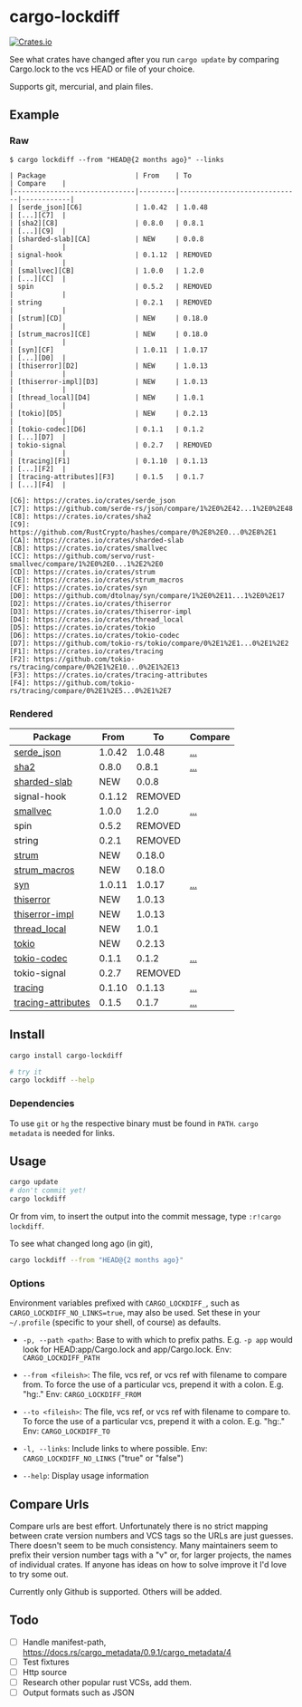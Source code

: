 cargo-lockdiff
==============

[![Crates.io](https://img.shields.io/crates/v/cargo-lockdiff)](https://crates.io/crates/cargo-lockdiff)

See what crates have changed after you run `cargo update` by comparing Cargo.lock to the vcs HEAD or file of your choice.

Supports git, mercurial, and plain files.

Example
-------

### Raw

```
$ cargo lockdiff --from "HEAD@{2 months ago}" --links

| Package                      | From    | To                           | Compare    |
|------------------------------|---------|------------------------------|------------|
| [serde_json][C6]             | 1.0.42  | 1.0.48                       | [...][C7]  |
| [sha2][C8]                   | 0.8.0   | 0.8.1                        | [...][C9]  |
| [sharded-slab][CA]           | NEW     | 0.0.8                        |            |
| signal-hook                  | 0.1.12  | REMOVED                      |            |
| [smallvec][CB]               | 1.0.0   | 1.2.0                        | [...][CC]  |
| spin                         | 0.5.2   | REMOVED                      |            |
| string                       | 0.2.1   | REMOVED                      |            |
| [strum][CD]                  | NEW     | 0.18.0                       |            |
| [strum_macros][CE]           | NEW     | 0.18.0                       |            |
| [syn][CF]                    | 1.0.11  | 1.0.17                       | [...][D0]  |
| [thiserror][D2]              | NEW     | 1.0.13                       |            |
| [thiserror-impl][D3]         | NEW     | 1.0.13                       |            |
| [thread_local][D4]           | NEW     | 1.0.1                        |            |
| [tokio][D5]                  | NEW     | 0.2.13                       |            |
| [tokio-codec][D6]            | 0.1.1   | 0.1.2                        | [...][D7]  |
| tokio-signal                 | 0.2.7   | REMOVED                      |            |
| [tracing][F1]                | 0.1.10  | 0.1.13                       | [...][F2]  |
| [tracing-attributes][F3]     | 0.1.5   | 0.1.7                        | [...][F4]  |

[C6]: https://crates.io/crates/serde_json
[C7]: https://github.com/serde-rs/json/compare/1%2E0%2E42...1%2E0%2E48
[C8]: https://crates.io/crates/sha2
[C9]: https://github.com/RustCrypto/hashes/compare/0%2E8%2E0...0%2E8%2E1
[CA]: https://crates.io/crates/sharded-slab
[CB]: https://crates.io/crates/smallvec
[CC]: https://github.com/servo/rust-smallvec/compare/1%2E0%2E0...1%2E2%2E0
[CD]: https://crates.io/crates/strum
[CE]: https://crates.io/crates/strum_macros
[CF]: https://crates.io/crates/syn
[D0]: https://github.com/dtolnay/syn/compare/1%2E0%2E11...1%2E0%2E17
[D2]: https://crates.io/crates/thiserror
[D3]: https://crates.io/crates/thiserror-impl
[D4]: https://crates.io/crates/thread_local
[D5]: https://crates.io/crates/tokio
[D6]: https://crates.io/crates/tokio-codec
[D7]: https://github.com/tokio-rs/tokio/compare/0%2E1%2E1...0%2E1%2E2
[F1]: https://crates.io/crates/tracing
[F2]: https://github.com/tokio-rs/tracing/compare/0%2E1%2E10...0%2E1%2E13
[F3]: https://crates.io/crates/tracing-attributes
[F4]: https://github.com/tokio-rs/tracing/compare/0%2E1%2E5...0%2E1%2E7
```

### Rendered

| Package                      | From    | To                           | Compare    |
|------------------------------|---------|------------------------------|------------|
| [serde_json][C6]             | 1.0.42  | 1.0.48                       | [...][C7]  |
| [sha2][C8]                   | 0.8.0   | 0.8.1                        | [...][C9]  |
| [sharded-slab][CA]           | NEW     | 0.0.8                        |            |
| signal-hook                  | 0.1.12  | REMOVED                      |            |
| [smallvec][CB]               | 1.0.0   | 1.2.0                        | [...][CC]  |
| spin                         | 0.5.2   | REMOVED                      |            |
| string                       | 0.2.1   | REMOVED                      |            |
| [strum][CD]                  | NEW     | 0.18.0                       |            |
| [strum_macros][CE]           | NEW     | 0.18.0                       |            |
| [syn][CF]                    | 1.0.11  | 1.0.17                       | [...][D0]  |
| [thiserror][D2]              | NEW     | 1.0.13                       |            |
| [thiserror-impl][D3]         | NEW     | 1.0.13                       |            |
| [thread_local][D4]           | NEW     | 1.0.1                        |            |
| [tokio][D5]                  | NEW     | 0.2.13                       |            |
| [tokio-codec][D6]            | 0.1.1   | 0.1.2                        | [...][D7]  |
| tokio-signal                 | 0.2.7   | REMOVED                      |            |
| [tracing][F1]                | 0.1.10  | 0.1.13                       | [...][F2]  |
| [tracing-attributes][F3]     | 0.1.5   | 0.1.7                        | [...][F4]  |

[C6]: https://crates.io/crates/serde_json
[C7]: https://github.com/serde-rs/json/compare/1%2E0%2E42...1%2E0%2E48
[C8]: https://crates.io/crates/sha2
[C9]: https://github.com/RustCrypto/hashes/compare/0%2E8%2E0...0%2E8%2E1
[CA]: https://crates.io/crates/sharded-slab
[CB]: https://crates.io/crates/smallvec
[CC]: https://github.com/servo/rust-smallvec/compare/1%2E0%2E0...1%2E2%2E0
[CD]: https://crates.io/crates/strum
[CE]: https://crates.io/crates/strum_macros
[CF]: https://crates.io/crates/syn
[D0]: https://github.com/dtolnay/syn/compare/1%2E0%2E11...1%2E0%2E17
[D2]: https://crates.io/crates/thiserror
[D3]: https://crates.io/crates/thiserror-impl
[D4]: https://crates.io/crates/thread_local
[D5]: https://crates.io/crates/tokio
[D6]: https://crates.io/crates/tokio-codec
[D7]: https://github.com/tokio-rs/tokio/compare/0%2E1%2E1...0%2E1%2E2
[F1]: https://crates.io/crates/tracing
[F2]: https://github.com/tokio-rs/tracing/compare/0%2E1%2E10...0%2E1%2E13
[F3]: https://crates.io/crates/tracing-attributes
[F4]: https://github.com/tokio-rs/tracing/compare/0%2E1%2E5...0%2E1%2E7

Install
-------

```bash
cargo install cargo-lockdiff

# try it
cargo lockdiff --help
```

### Dependencies

To use `git` or `hg` the respective binary must be found in `PATH`. `cargo metadata` is needed for links.

Usage
-----

```bash
cargo update
# don't commit yet!
cargo lockdiff
```

Or from vim, to insert the output into the commit message, type `:r!cargo lockdiff`.

To see what changed long ago (in git),

```bash
cargo lockdiff --from "HEAD@{2 months ago}"
```

### Options

Environment variables prefixed with `CARGO_LOCKDIFF_`, such as `CARGO_LOCKDIFF_NO_LINKS=true`, may also be used. Set these in your `~/.profile` (specific to your shell, of course) as defaults.

- `-p, --path <path>`: Base to with which to prefix paths. E.g. `-p app` would look for HEAD:app/Cargo.lock and app/Cargo.lock. Env: `CARGO_LOCKDIFF_PATH`
- `--from <fileish>`: The file, vcs ref, or vcs ref with filename to compare from.  To force the use of a particular vcs, prepend it with a colon. E.g. "hg:." Env: `CARGO_LOCKDIFF_FROM`

- `--to <fileish>`: The file, vcs ref, or vcs ref with filename to compare to.  To force the use of a particular vcs, prepend it with a colon. E.g. "hg:." Env: `CARGO_LOCKDIFF_TO`

- `-l, --links`: Include links to where possible. Env: `CARGO_LOCKDIFF_NO_LINKS` ("true" or "false")

- `--help`: Display usage information

Compare Urls
------------

Compare urls are best effort. Unfortunately there is no strict mapping between crate version numbers and VCS tags so the URLs are just guesses. There doesn't seem to be much consistency. Many maintainers seem to prefix their version number tags with a "v" or, for larger projects, the names of individual crates. If anyone has ideas on how to solve improve it I'd love to try some out.

Currently only Github is supported. Others will be added.

Todo
----

- [ ] Handle manifest-path, https://docs.rs/cargo_metadata/0.9.1/cargo_metadata/4
- [ ] Test fixtures
- [ ] Http source
- [ ] Research other popular rust VCSs, add them.
- [ ] Output formats such as JSON
